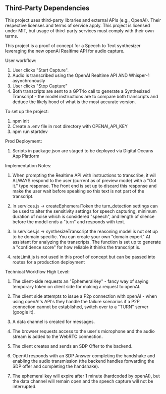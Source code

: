 ## Third-Party Dependencies
This project uses third-party libraries and external APIs (e.g., OpenAI). Their respective licenses and terms of service apply. This project is licensed under MIT, but usage of third-party services must comply with their own terms.


This project is a proof of concept for a Speech to Text synthesizer leveraging the new openAI Realtime API for audio capture.

User workflow:

1. User clicks "Start Capture".
2. Audio is transcribed using the OpenAI Realtime API AND Whisper-1 asynchronously
3. User clicks "Stop Capture"
4. Both transcripts are sent to a GPT4o call to generate a Synthesized Transcript - the model instructions are to compare both transcripts and deduce the likely hood of what is the most accurate version.

To set up the project:

1. npm init
2. Create a .env file in root directory with OPENAI_API_KEY
3. npm run startdev

Prod Deployment:

1. Scripts in package.json are staged to be deployed via Digital Oceans App Platform

Implementation Notes:

1. When prompting the Realtime API with instructions to transcribe, it will ALWAYS respond to the user (current as of preview mode) with a "Got it." type response. The front end is set up to discard this response and make the user wait before speaking so this text is not part of the transcript.

2. In services.js -> createEphemeralToken the turn_detection settings can be used to alter the sensitivity settings for speech capturing, minimum duration of noise which is considered "speech", and length of silence before the model ends a "turn" and responds with text.

3. In services.js -> synthesizeTranscript the reasoning model is not set up to be domain specific. You can create your own "domain expert" AI assistant for analyzing the transcripts. The function is set up to generate a "confidence score" for how reliable it thinks the transcript is.

4. rateLimit.js is not used in this proof of concept but can be passed into routes for a production deployment

Technical Workflow High Level:

1. The client-side requests an "EphemeralKey" - fancy way of saying temporary token on client side for making a request to openAI.

2. The client side attempts to issue a P2p connection with openAI - when using openAI's API's they handle the failure scenarios if a P2P connection cannot be established, switch over to a "TURN" server (google it).

3. A data channel is created for messages.

4. The browser requests access to the user's microphone and the audio stream is added to the WebRTC connection.

5. The client creates and sends an SDP Offer to the backend.

6. OpenAI responds with an SDP Answer completing the handshake and enabling the audio transmission (the backend handles forwarding the SDP offer and completing the handshake).

7. The ephemeral key will expire after 1 minute (hardcoded by openAI), but the data channel will remain open and the speech capture will not be interrupted.